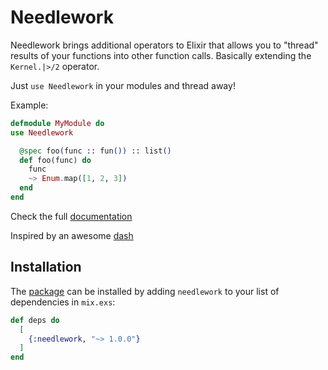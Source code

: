 # Needlework

Needlework brings additional operators to Elixir that allows you to "thread" results of your functions into other function calls. Basically extending the `Kernel.|>/2` operator.

Just `use Needlework` in your modules and thread away!

Example:
```elixir
defmodule MyModule do
use Needlework

  @spec foo(func :: fun()) :: list()
  def foo(func) do
    func
    ~> Enum.map([1, 2, 3])
  end
end
```

Check the full [documentation](https://hexdocs.pm/needlework)

Inspired by an awesome [dash](https://github.com/magnars/dash.el)

## Installation

The [package](https://hex.pm/packages/needlework) can be installed by adding `needlework` to your list of dependencies in `mix.exs`:

```elixir
def deps do
  [
    {:needlework, "~> 1.0.0"}
  ]
end
```
